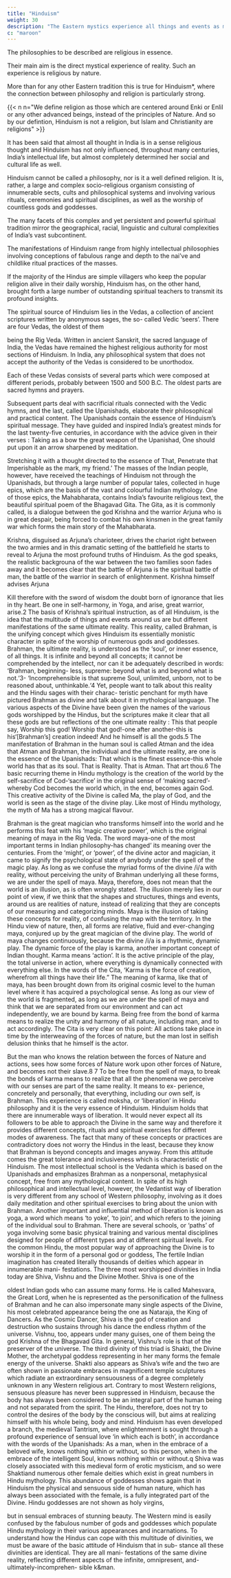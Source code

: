 ```yaml
---
title: "Hinduism"
weight: 30
description: "The Eastern mystics experience all things and events as manifestations of a basic oneness"
c: "maroon"
---
```



The philosophies to be described are religious in essence. 

Their main aim is the direct mystical experience of reality. Such an experience is religious by nature. 

<!--  they
are inseparable from religion.  -->

More than for any other Eastern tradition this is true for Hinduism*, where the connection between philosophy and religion is particularly strong. 

{{< n n="We define religion as those which are centered around Enki or Enlil or any other advanced beings, instead of the principles of Nature. And so by our defintion, Hinduism is not a religion, but Islam and Christianity are religions" >}}

It has been said that almost all thought in India is in a sense religious thought and Hinduism has not only influenced, throughout many centuries, India’s intellectual life, but almost completely determined her social and cultural life as well.

Hinduism cannot be called a philosophy, nor is it a well defined religion. It is, rather, a large and complex socio-religious
organism consisting of innumerable sects, cults and philosophical systems and involving various rituals, ceremonies and
spiritual disciplines, as well as the worship of countless gods and goddesses. 

The many facets of this complex and yet persistent and powerful spiritual tradition mirror the geographical, racial,
linguistic and cultural complexities of India’s vast subcontinent.

The manifestations of Hinduism range from highly intellectual philosophies involving conceptions of fabulous range and
depth to the nai’ve and childlike ritual practices of the masses.

If the majority of the Hindus are simple villagers who keep the popular religion alive in their daily worship, Hinduism has, on the other hand, brought forth a large number of outstanding spiritual teachers to transmit its profound insights.

The spiritual source of Hinduism lies in the Vedas, a collection of ancient scriptures written by anonymous sages, the so-
called Vedic ‘seers’. There are four Vedas, the oldest of them 

being the Rig Veda. Written in ancient Sanskrit, the sacred language of India, the Vedas have remained the highest
religious authority for most sections of Hinduism. In India, any philosophical system that does not accept the authority
of the Vedas is considered to be unorthodox. 

Each of these Vedas consists of several parts which were composed at different periods, probably between 1500 and
500 B.C. The oldest parts are sacred hymns and prayers. 

Subsequent parts deal with sacrificial rituals connected with the Vedic hymns, and the last, called the Upanishads, elaborate
their philosophical and practical content. The Upanishads contain the essence of Hinduism’s spiritual message. They
have guided and inspired India’s greatest minds for the last twenty-five centuries, in accordance with the advice given in
their verses : Taking as a bow the great weapon of the Upanishad,
One should put upon it an arrow sharpened by
meditation.

Stretching it with a thought directed to the essence of
That,
Penetrate that Imperishable as the mark, my friend.’
The masses of the Indian people, however, have received
the teachings of Hinduism not through the Upanishads, but
through a large number of popular tales, collected in huge
epics, which are the basis of the vast and colourful Indian
mythology. One of those epics, the Mahabharata, contains
India’s favourite religious text, the beautiful spiritual poem of
the Bhagavad Gita. The Gita, as it is commonly called, is a
dialogue between the god Krishna and the warrior Arjuna who
is in great despair, being forced to combat his own kinsmen
in the great family war which forms the main story of the
Mahabharata.

Krishna, disguised as Arjuna’s charioteer, drives the chariot right between the two armies and in this dramatic
setting of the battlefield he starts to reveal to Arjuna the most
profound truths of Hinduism. As the god speaks, the realistic
backgrouna of the war between the two families soon fades
away and it becomes clear that the battle of Arjuna is the
spiritual battle of man, the battle of the warrior in search of
enlightenment. Krishna himself advises Arjuna

Kill therefore with the sword of wisdom the doubt born
of ignorance that lies in thy heart. Be one in self-harmony,
in Yoga, and arise, great warrior, arise.2
The basis of Krishna’s spiritual instruction, as of all Hinduism,
is the idea that the multitude of things and events around us
are but different manifestations of the same ultimate reality.
This reality, called Brahman, is the unifying concept which
gives Hinduism its essentially monistic character in spite of the
worship of numerous gods and goddesses.
Brahman, the ultimate reality, is understood as the ‘soul’,
or inner essence, of all things. It is infinite and beyond all
concepts; it cannot be comprehended by the intellect, nor
can it be adequately described in words: ‘Brahman, beginning-
less, supreme: beyond what is and beyond what is not.‘3-
‘Incomprehensible is that supreme Soul, unlimited, unborn,
not to be reasoned about, unthinkable.‘4 Yet, people want to
talk about this reality and the Hindu sages with their charac-
teristic penchant for myth have pictured Brahman as divine
and talk about it in mythological language. The various aspects
of the Divine have been given the names of the various gods
worshipped by the Hindus, but the scriptures make it clear
that all these gods are but reflections of the one ultimate
reality :
This that people say, Worship this god! Worship that
god!-one after another-this is his‘[Brahman’s]
creation
indeed! And he himself is all the gods.5
The manifestation of Brahman in the human soul is called
Atman and the idea that Atman and Brahman, the individual
and the ultimate reality, are one is the essence of the Upanishads:
That which is the finest essence-this whole world has that
as its soul. That is Reality. That is Atman. That art thou.6
The basic recurring theme in Hindu mythology is the creation
of the world by the self-sacrifice of Cod-‘sacrifice’ in the
original sense of ‘making sacred’-whereby Cod becomes the
world which, in the end, becomes again God. This creative
activity of the Divine is called Ma, the play of God, and the
world is seen as the stage of the divine play. Like most of
Hindu mythology, the myth of Ma has a strong magical flavour.


Brahman is the great magician who transforms himself into the
world and he performs this feat with his ‘magic creative power’,
which is the original meaning of maya in the Rig Veda. The
word maya-one of the most important terms in Indian
philosophy-has changed’ its meaning over the centuries.
From the ‘might’, or ‘power’, of the divine actor and magician,
it came to signify the psychological state of anybody under
the spell of the magic play. As long as we confuse the myriad
forms of the divine /i/a with reality, without perceiving the
unity of Brahman underlying all these forms, we are under the
spell of maya.
Maya, therefore, does not mean that the world is an illusion,
as is often wrongly stated. The illusion merely lies in our point
of view, if we think that the shapes and structures, things and
events, around us are realities of nature, instead of realizing that
they are concepts of our measuring and categorizing minds.
Maya is the illusion of taking these concepts for reality, of
confusing the map with the territory.
In the Hindu view of nature, then, all forms are relative, fluid
and ever-changing maya, conjured up by the great magician
of the divine play. The world of maya changes continuously,
because the divine /i/a is a rhythmic, dynamic play. The dynamic
force of the play is karma, another important concept of
Indian thought. Karma means ‘action’. It is the active principle
of the play, the total universe in action, where everything is
dynamically connected with everything else. In the words of
the Cita, ‘Karma is the force of creation, wherefrom all things
have their life.”
The meaning of karma, like that of maya, has been brought
down from its original cosmic level to the human level where
it has acquired a psychological sense. As long as our view of
the world is fragmented, as long as we are under the spell of
maya and think that we are separated from our environment
and can act independently, we are bound by karma. Being
free from the bond of karma means to realize the unity and
harmony of all nature, including man, and to act accordingly.
The Cita is very clear on this point:
All actions take place in time by the interweaving of the
forces of nature, but the man lost in selfish delusion thinks
that he himself is the actor.

But the man who knows the relation between the forces
of Nature and actions, sees how some forces of Nature
work upon other forces of Nature, and becomes not their
slave.8
7
To be free from the spell of maya, to break the bonds of
karma means to realize that all the phenomena we perceive
with our senses are part of the same reality. It means to ex-
perience, concretely and personally, that everything, including
our own self, is Brahman. This experience is called moksha, or
‘liberation’ in Hindu philosophy and it is the very essence of
Hinduism.
Hinduism holds that there are innumerable ways of liberation.
It would never expect all its followers to be able to approach
the Divine in the same way and therefore it provides different
concepts, rituals and spiritual exercises for different modes of
awareness. The fact that many of these concepts or practices
are contradictory does not worry the Hindus in the least,
because they know that Brahman is beyond concepts and
images anyway. From this attitude comes the great tolerance
and inclusiveness which is characteristic of Hinduism.
The most intellectual school is the Vedanta which is based
on the Upanishads and emphasizes Brahman as a nonpersonal,
metaphysical concept, free from any mythological content.
In spite of its high philosophical and intellectual level, however,
the Vedantist way of liberation is very different from any school
of Western philosophy, involving as it does daily meditation
and other spiritual exercises to bring about the union with
Brahman.
Another important and influential method of liberation is
known as yoga, a word which means ‘to yoke’, ‘to join’, and
which refers to the joining of the individual soul to Brahman.
There are several schools, or ‘paths’ of yoga involving some
basic physical training and various mental disciplines designed
for people of different types and at different spiritual levels.
For the common Hindu, the most popular way of approaching
the Divine is to worship it in the form of a personal god or
goddess, The fertile Indian imagination has created literally
thousands of deities which appear in innumerable mani-
festations. The three most worshipped divinities in India today
are Shiva, Vishnu and the Divine Mother. Shiva is one of the


oldest Indian gods who can assume many forms. He is called
Mahesvara, the Great Lord, when he is represented as the
personification of the fullness of Brahman and he can also
impersonate many single aspects of the Divine, his most
celebrated appearance being the one as Nataraja, the King of
Dancers. As the Cosmic Dancer, Shiva is the god of creation
and destruction who sustains through his dance the endless
rhythm of the universe.
Vishnu, too, appears under many guises, one of them being
the god Krishna of the Bhagavad Gita. In general, Vishnu’s role
is that of the preserver of the universe. The third divinity of this
triad is Shakti, the Divine Mother, the archetypal goddess
representing in her many forms the female energy of the
universe.
Shakti also appears as Shiva’s wife and the two are often
shown in passionate embraces in magnificent temple sculptures
which radiate an extraordinary sensuousness of a degree
completely unknown in any Western religious art. Contrary to
most Western religions, sensuous pleasure has never been
suppressed in Hinduism, because the body has always been
considered to be an integral part of the human being and not
separated from the spirit. The Hindu, therefore, does not try
to control the desires of the body by the conscious will, but
aims at realizing himself with his whole being, body and mind.
Hinduism has even developed a branch, the medieval Tantrism,
where enlightenment is sought through a profound experience
of sensual love ‘in which each is both’, in accordance with the
words of the Upanishads:
As a man, when in the embrace of a beloved wife, knows
nothing within or without, so this person, when in the
embrace of the intelligent Soul, knows nothing within or
without.q
Shiva was closely associated with this medieval form of
erotic mysticism, and so were Shaktiand numerous other female
deities which exist in great numbers in Hindu mythology. This
abundance of goddesses shows again that in Hinduism the
physical and sensuous side of human nature, which has always
been associated with the female, is a fully integrated part of
the Divine. Hindu goddesses are not shown as holy virgins,

but in sensual embraces of stunning beauty.
The Western mind is easily confused by the fabulous number
of gods and goddesses which populate Hindu mythology in
their various appearances and incarnations. To understand
how the Hindus can cope with this multitude of divinities, we
must be aware of the basic attitude of Hinduism that in sub-
stance all these divinities are identical. They are all mani-
festations of the same divine reality, reflecting different aspects
of the infinite, omnipresent, and-ultimately-incomprehen-
sible k&man.

